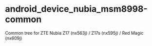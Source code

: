 # android_device_nubia_msm8998-common
Common tree for ZTE Nubia Z17 (nx563j) / Z17s (nx595j) / Red Magic (nx609j)
